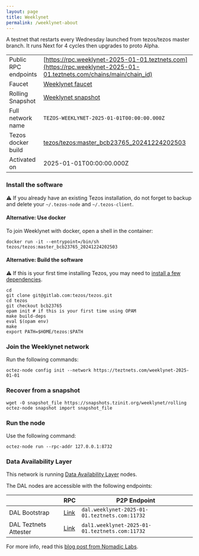 ```yaml
---
layout: page
title: Weeklynet
permalink: /weeklynet-about
---
```


A testnet that restarts every Wednesday launched from tezos/tezos master branch. It runs Next for 4 cycles then upgrades to proto Alpha.

| | |
|-------|---------------------|
| Public RPC endpoints | [https://rpc.weeklynet-2025-01-01.teztnets.com](https://rpc.weeklynet-2025-01-01.teztnets.com/chains/main/chain_id)<br/> |
| Faucet | [Weeklynet faucet](https://faucet.weeklynet-2025-01-01.teztnets.com) |
| Rolling Snapshot | [Weeklynet snapshot](https://snapshots.tzinit.org/weeklynet/rolling) |
| Full network name | `TEZOS-WEEKLYNET-2025-01-01T00:00:00.000Z` |
| Tezos docker build | [tezos/tezos:master_bcb23765_20241224202503](https://hub.docker.com/r/tezos/tezos/tags?page=1&ordering=last_updated&name=master_bcb23765_20241224202503) |
| Activated on | 2025-01-01T00:00:00.000Z |





### Install the software

⚠️  If you already have an existing Tezos installation, do not forget to backup and delete your `~/.tezos-node` and `~/.tezos-client`.



#### Alternative: Use docker

To join Weeklynet with docker, open a shell in the container:

```
docker run -it --entrypoint=/bin/sh tezos/tezos:master_bcb23765_20241224202503
```


#### Alternative: Build the software

⚠️  If this is your first time installing Tezos, you may need to [install a few dependencies](https://tezos.gitlab.io/introduction/howtoget.html#setting-up-the-development-environment-from-scratch).

```
cd
git clone git@gitlab.com:tezos/tezos.git
cd tezos
git checkout bcb23765
opam init # if this is your first time using OPAM
make build-deps
eval $(opam env)
make
export PATH=$HOME/tezos:$PATH
```

### Join the Weeklynet network

Run the following commands:

```
octez-node config init --network https://teztnets.com/weeklynet-2025-01-01

```


### Recover from a snapshot

```
wget -O snapshot_file https://snapshots.tzinit.org/weeklynet/rolling
octez-node snapshot import snapshot_file
```


### Run the node

Use the following command:

```
octez-node run --rpc-addr 127.0.0.1:8732
```




### Data Availability Layer

This network is running [Data Availability Layer](https://tezos.gitlab.io/shell/dal.html) nodes.


The DAL nodes are accessible with the following endpoints:

| | RPC | P2P Endpoint |
|------------|---------|--------------|
| DAL Bootstrap | [Link](https://dal-bootstrap-rpc.weeklynet-2025-01-01.teztnets.com/p2p/gossipsub/scores) | `dal.weeklynet-2025-01-01.teztnets.com:11732` |
| DAL Teztnets Attester | [Link](https://dal-attester-rpc.weeklynet-2025-01-01.teztnets.com/p2p/gossipsub/scores) | `dal1.weeklynet-2025-01-01.teztnets.com:11732` |


For more info, read this [blog post from Nomadic Labs](https://research-development.nomadic-labs.com/data-availability-layer-tezos.html).



